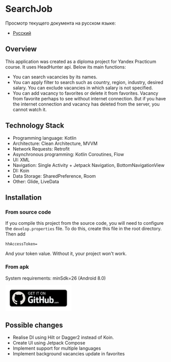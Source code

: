 # SearchJob

Просмотр текущего документа на русском языке:
- [Русский](/docs/ru/README.md)

## Overview

This application was created as a diploma project for Yandex Practicum course.
It uses HeadHunter api.
Below its main
functions:

- You can search vacancies by its names.
- You can apply filter to search such as country, region, industry, desired salary. You can exclude vacancies in which
   salary is not specified.
- You can add vacancy to favorites or delete it from favorites. Vacancy from favorite perhaps to see without internet
  connection. But if you have the internet connection and vacancy has deleted from the server, you cannot watch it.

## Technology Stack

- Programming language: Kotlin
- Architecture: Clean Architecture, MVVM
- Network Requests: Retrofit
- Asynchronous programming: Kotlin Coroutines, Flow
- UI: XML
- Navigation: Single Activity + Jetpack Navigation, BottomNavigationView
- DI: Koin
- Data Storage: SharedPreference, Room
- Other: Glide, LiveData

## Installation

### From source code

If you compile this project from the source code, you will need to configure the `develop.properties` file.
To do this, create this file in the root directory. Then add

```properties
hhAccessToken=
```

And your token value. Without it, your project won't work.

### From apk
System requirements: minSdk=26 (Android 8.0)

[<img src="/docs/img/get_it_on_github.png" alt="Get it on github" height="80">](https://github.com/skilanet/SearchJob/releases/v1.0.0)

## Possible changes
- Realise DI using Hilt or Dagger2 instead of Koin.
- Create UI using Jetpack Compose
- Implement support for multiple languages
- Implement background vacancies update in favorites
